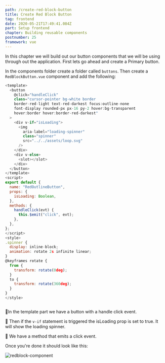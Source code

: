 ```yaml
---
path: /create-red-block-button
title: Create Red Block Button
tag: frontend
date: 2020-05-21T17:49:41.084Z
part: Setup frontend
chapter: Building reusable components
postnumber: 25
framework: vue
---
```


In this chapter we will build out our button components that we will be using through out the application. First lets go ahead and create a Primary button.

In the components folder create a folder called `buttons`. Then create a `RedBlockButton.vue` component and add the following:

```javascript
<template>
  <button
    @click="handleClick"
    class="cursor-pointer bg-white border
    border-red-light text-red-darkest focus:outline-none
    font-display rounded-px px-16 py-2 hover:bg-transparent
    hover:border hover:border-red-darkest"
  >
    <div v-if="isLoading">
      <img
        aria-label="loading-spinner"
        class="spinner"
        src="../../assets/loop.svg"
      />
    </div>
    <div v-else>
      <slot></slot>
    </div>
  </button>
</template>
<script>
export default {
  name: "RedOutlineButton",
  props: {
    isLoading: Boolean,
  },
  methods: {
    handleClick(evt) {
      this.$emit("click", evt);
    },
  },
};
</script>
<style>
.spinner {
  display: inline-block;
  animation: rotate 2s infinite linear;
}
@keyframes rotate {
  from {
    transform: rotate(0deg);
  }
  to {
    transform: rotate(360deg);
  }
}
</style>



```

🧁In the template part we have a button with a handle click event.

🧁 Then if the `v-if` statement is triggered the isLoading prop is set to true. It will show the loading spinner.

🧁 We have a method that emits a click event.

Once you're done it should look like this:

![redblock-component](/uploads/redblock.png)
